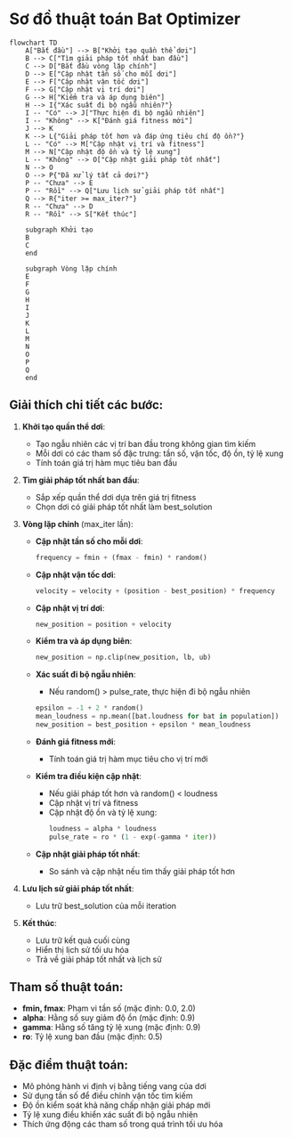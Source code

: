 # Sơ đồ thuật toán Bat Optimizer

```mermaid
flowchart TD
    A["Bắt đầu"] --> B["Khởi tạo quần thể dơi"]
    B --> C["Tìm giải pháp tốt nhất ban đầu"]
    C --> D["Bắt đầu vòng lặp chính"]
    D --> E["Cập nhật tần số cho mỗi dơi"]
    E --> F["Cập nhật vận tốc dơi"]
    F --> G["Cập nhật vị trí dơi"]
    G --> H["Kiểm tra và áp dụng biên"]
    H --> I{"Xác suất đi bộ ngẫu nhiên?"}
    I -- "Có" --> J["Thực hiện đi bộ ngẫu nhiên"]
    I -- "Không" --> K["Đánh giá fitness mới"]
    J --> K
    K --> L{"Giải pháp tốt hơn và đáp ứng tiêu chí độ ồn?"}
    L -- "Có" --> M["Cập nhật vị trí và fitness"]
    M --> N["Cập nhật độ ồn và tỷ lệ xung"]
    L -- "Không" --> O["Cập nhật giải pháp tốt nhất"]
    N --> O
    O --> P{"Đã xử lý tất cả dơi?"}
    P -- "Chưa" --> E
    P -- "Rồi" --> Q["Lưu lịch sử giải pháp tốt nhất"]
    Q --> R{"iter >= max_iter?"}
    R -- "Chưa" --> D
    R -- "Rồi" --> S["Kết thúc"]
    
    subgraph Khởi tạo
    B
    C
    end
    
    subgraph Vòng lặp chính
    E
    F
    G
    H
    I
    J
    K
    L
    M
    N
    O
    P
    Q
    end
```

## Giải thích chi tiết các bước:

1. **Khởi tạo quần thể dơi**:
   - Tạo ngẫu nhiên các vị trí ban đầu trong không gian tìm kiếm
   - Mỗi dơi có các tham số đặc trưng: tần số, vận tốc, độ ồn, tỷ lệ xung
   - Tính toán giá trị hàm mục tiêu ban đầu

2. **Tìm giải pháp tốt nhất ban đầu**:
   - Sắp xếp quần thể dơi dựa trên giá trị fitness
   - Chọn dơi có giải pháp tốt nhất làm best_solution

3. **Vòng lặp chính** (max_iter lần):
   - **Cập nhật tần số cho mỗi dơi**:
     ```python
     frequency = fmin + (fmax - fmin) * random()
     ```
   
   - **Cập nhật vận tốc dơi**:
     ```python
     velocity = velocity + (position - best_position) * frequency
     ```
   
   - **Cập nhật vị trí dơi**:
     ```python
     new_position = position + velocity
     ```
   
   - **Kiểm tra và áp dụng biên**:
     ```python
     new_position = np.clip(new_position, lb, ub)
     ```
   
   - **Xác suất đi bộ ngẫu nhiên**:
     * Nếu random() > pulse_rate, thực hiện đi bộ ngẫu nhiên
     ```python
     epsilon = -1 + 2 * random()
     mean_loudness = np.mean([bat.loudness for bat in population])
     new_position = best_position + epsilon * mean_loudness
     ```
   
   - **Đánh giá fitness mới**:
     * Tính toán giá trị hàm mục tiêu cho vị trí mới
   
   - **Kiểm tra điều kiện cập nhật**:
     * Nếu giải pháp tốt hơn và random() < loudness
     * Cập nhật vị trí và fitness
     * Cập nhật độ ồn và tỷ lệ xung:
       ```python
       loudness = alpha * loudness
       pulse_rate = ro * (1 - exp(-gamma * iter))
       ```
   
   - **Cập nhật giải pháp tốt nhất**:
     * So sánh và cập nhật nếu tìm thấy giải pháp tốt hơn

4. **Lưu lịch sử giải pháp tốt nhất**:
   - Lưu trữ best_solution của mỗi iteration

5. **Kết thúc**:
   - Lưu trữ kết quả cuối cùng
   - Hiển thị lịch sử tối ưu hóa
   - Trả về giải pháp tốt nhất và lịch sử

## Tham số thuật toán:
- **fmin, fmax**: Phạm vi tần số (mặc định: 0.0, 2.0)
- **alpha**: Hằng số suy giảm độ ồn (mặc định: 0.9)
- **gamma**: Hằng số tăng tỷ lệ xung (mặc định: 0.9)
- **ro**: Tỷ lệ xung ban đầu (mặc định: 0.5)

## Đặc điểm thuật toán:
- Mô phỏng hành vi định vị bằng tiếng vang của dơi
- Sử dụng tần số để điều chỉnh vận tốc tìm kiếm
- Độ ồn kiểm soát khả năng chấp nhận giải pháp mới
- Tỷ lệ xung điều khiển xác suất đi bộ ngẫu nhiên
- Thích ứng động các tham số trong quá trình tối ưu hóa
